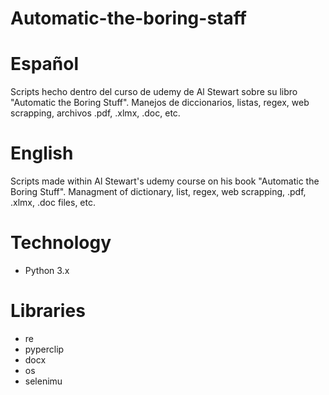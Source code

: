 # Automatic-the-boring-staff

# Español
Scripts hecho dentro del curso de udemy de Al Stewart sobre su libro "Automatic the Boring Stuff".
Manejos de diccionarios, listas, regex, web scrapping, archivos .pdf, .xlmx, .doc, etc.

# English
Scripts made within Al Stewart's udemy course on his book "Automatic the Boring Stuff".
Managment of dictionary, list, regex, web scrapping, .pdf, .xlmx, .doc files, etc.

# Technology
* Python 3.x

# Libraries
* re
* pyperclip
* docx
* os
* selenimu

